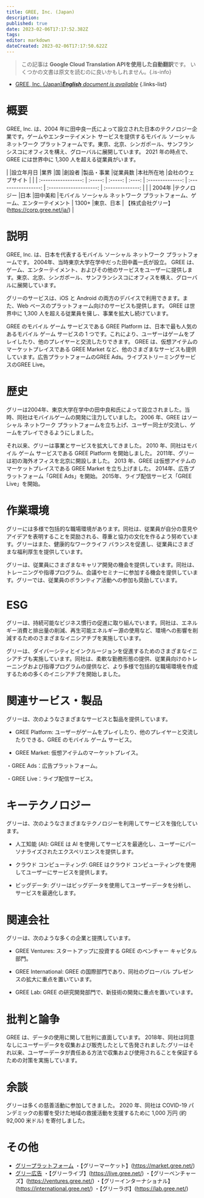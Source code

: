 ```yaml
---
title: GREE, Inc. (Japan)
description: 
published: true
date: 2023-02-06T17:17:52.382Z
tags: 
editor: markdown
dateCreated: 2023-02-06T17:17:50.622Z
---
```


> この記事は **Google Cloud Translation APIを使用した自動翻訳**です。
いくつかの文書は原文を読むのに良いかもしれません。{.is-info}



- [GREE, Inc. (Japan)***English** document is available*](/en/Knowledge-base/Dictionary/Company/gree-inc-japan)
{.links-list}


# 概要

GREE, Inc. は、2004 年に田中良一氏によって設立された日本のテクノロジー企業です。ゲームやエンターテイメント サービスを提供するモバイル ソーシャル ネットワーク プラットフォームです。東京、北京、シンガポール、サンフランシスコにオフィスを構え、グローバルに展開しています。 2021 年の時点で、GREE には世界中に 1,300 人を超える従業員がいます。

| |設立年月日 |業界 |国 |創設者 |製品・事業 |従業員数 |本社所在地 |会社のウェブサイト |
| | :-----------------: | :-----: | :-----: | :----: | :--------------: | :-----------------: | :--------------------: | :--------------: |
| | 2004年 |テクノロジー |日本 |田中美和 |モバイル ソーシャル ネットワーク プラットフォーム、ゲーム、エンターテイメント | 1300+ |東京、日本 | 【株式会社グリー】(https://corp.gree.net/ja/) |

# 説明

GREE, Inc. は、日本を代表するモバイル ソーシャル ネットワーク プラットフォームです。 2004年、当時東京大学在学中だった田中義一氏が設立。 GREE は、ゲーム、エンターテイメント、およびその他のサービスをユーザーに提供します。東京、北京、シンガポール、サンフランシスコにオフィスを構え、グローバルに展開しています。

グリーのサービスは、iOS と Android の両方のデバイスで利用できます。また、Web ベースのプラットフォーム向けのサービスも提供します。 GREE は世界中に 1,300 人を超える従業員を擁し、事業を拡大し続けています。

GREE のモバイル ゲーム サービスである GREE Platform は、日本で最も人気のあるモバイル ゲーム サービスの 1 つです。これにより、ユーザーはゲームをプレイしたり、他のプレイヤーと交流したりできます。 GREE は、仮想アイテムのマーケットプレイスである GREE Market など、他のさまざまなサービスも提供しています。広告プラットフォームのGREE Ads。ライブストリーミングサービスのGREE Live。

# 歴史

グリーは2004年、東京大学在学中の田中良和氏によって設立されました。当時、同社はモバイルゲームの開発に注力していました。 2006 年、GREE はソーシャル ネットワーク プラットフォームを立ち上げ、ユーザー同士が交流し、ゲームをプレイできるようにしました。

それ以来、グリーは事業とサービスを拡大してきました。 2010 年、同社はモバイル ゲーム サービスである GREE Platform を開始しました。 2011年、グリーは初の海外オフィスを北京に開設しました。 2013 年、GREE は仮想アイテムのマーケットプレイスである GREE Market を立ち上げました。 2014年、広告プラットフォーム「GREE Ads」を開始。 2015年、ライブ配信サービス「GREE Live」を開始。

# 作業環境

グリーには多様で包括的な職場環境があります。同社は、従業員が自分の意見やアイデアを表明することを奨励される、尊重と協力の文化を作るよう努めています。グリーはまた、健康的なワークライフ バランスを促進し、従業員にさまざまな福利厚生を提供しています。

グリーは、従業員にさまざまなキャリア開発の機会を提供しています。同社は、トレーニングや指導プログラム、会議やセミナーに参加する機会を提供しています。グリーでは、従業員のボランティア活動への参加も奨励しています。

# ESG

グリーは、持続可能なビジネス慣行の促進に取り組んでいます。同社は、エネルギー消費と排出量の削減、再生可能エネルギー源の使用など、環境への影響を削減するためのさまざまなイニシアチブを実施しています。

グリーは、ダイバーシティとインクルージョンを促進するためのさまざまなイニシアチブも実施しています。同社は、柔軟な勤務形態の提供、従業員向けのトレーニングおよび指導プログラムの提供など、より多様で包括的な職場環境を作成するための多くのイニシアチブを開始しました。

# 関連サービス・製品

グリーは、次のようなさまざまなサービスと製品を提供しています。

- GREE Platform: ユーザーがゲームをプレイしたり、他のプレイヤーと交流したりできる、GREE のモバイル ゲーム サービス。

- GREE Market: 仮想アイテムのマーケットプレイス。

・GREE Ads：広告プラットフォーム。

・GREE Live：ライブ配信サービス。

# キーテクノロジー

グリーは、次のようなさまざまなテクノロジーを利用してサービスを強化しています。

- 人工知能 (AI): GREE は AI を使用してサービスを最適化し、ユーザーにパーソナライズされたエクスペリエンスを提供します。

- クラウド コンピューティング: GREE はクラウド コンピューティングを使用してユーザーにサービスを提供します。

- ビッグデータ: グリーはビッグデータを使用してユーザーデータを分析し、サービスを最適化します。

# 関連会社

グリーは、次のような多くの企業と提携しています。

- GREE Ventures: スタートアップに投資する GREE のベンチャー キャピタル部門。

- GREE International: GREE の国際部門であり、同社のグローバル プレゼンスの拡大に重点を置いています。

- GREE Lab: GREE の研究開発部門で、新技術の開発に重点を置いています。

# 批判と論争

GREE は、データの使用に関して批判に直面しています。 2018年、同社は同意なしにユーザーデータを収集および販売したとして告発されました.グリーはそれ以来、ユーザーデータが責任ある方法で収集および使用されることを保証するための対策を実施しています。

# 余談

グリーは多くの慈善活動に参加してきました。 2020 年、同社は COVID-19 パンデミックの影響を受けた地域の救援活動を支援するために 1,000 万円 (約 92,000 米ドル) を寄付しました。

# その他

- [グリープラットフォーム](https://gree-platform.com/)
・【グリーマーケット】(https://market.gree.net/)
- [グリー広告](https://ads.gree.net/)
・【グリーライブ】(https://live.gree.net/)
・【グリーベンチャーズ】(https://ventures.gree.net/)
・【グリーインターナショナル】(https://international.gree.net/)
・【グリーラボ】(https://lab.gree.net/)